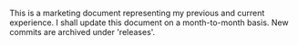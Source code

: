 This is a marketing document representing my previous and current experience.
I shall update this document on a month-to-month basis.
New commits are archived under 'releases'.
